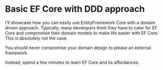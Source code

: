 # Basic EF Core with DDD approach

I'll showcase how you can easily use EntityFramework Core with a domain driven approach.
Typically, many developers think they have to cater for EF Core and compromise their domain models to make life easier with EF Core. This is absolutely not the case.

You should never compromise your domain design to please an external framework.

Instead, spend a few minutes to learn EF Core and its affordances.